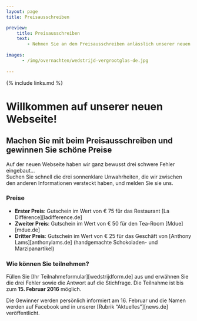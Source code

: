 ```yaml
---
layout: page
title: Preisausschreiben

preview:
    title: Preisausschreiben
    text: 
        - Nehmen Sie an dem Preisausschreiben anlässlich unserer neuen Webseite teil und nutzen Sie Ihre Chance, schöne Preise zu gewinnen!
        
images:
      - /img/overnachten/wedstrijd-vergrootglas-de.jpg
      
---
```


{% include links.md %}

# Willkommen auf unserer neuen Webseite!

## Machen Sie mit beim Preisausschreiben und gewinnen Sie schöne Preise

Auf der neuen Webseite haben wir ganz bewusst drei schwere Fehler eingebaut...<br> 
Suchen Sie schnell die drei sonnenklare Unwahrheiten, die wir zwischen den anderen Informationen versteckt haben, und melden Sie sie uns.


### Preise

- **Erster Preis**: Gutschein im Wert von € 75 für das Restaurant [La Différence][ladifference.de]
- **Zweiter Preis**: Gutschein im Wert von € 50 für den Tea-Room [Mdue][mdue.de]
- **Dritter Preis**: Gutschein im Wert von € 25 für das Geschäft von [Anthony Lams][anthonylams.de] (handgemachte Schokoladen- und Marzipanartikel)

### Wie können Sie teilnehmen?

Füllen Sie [Ihr Teilnahmeformular][wedstrijdform.de] aus und erwähnen Sie die drei Fehler sowie die Antwort auf die Stichfrage. Die Teilnahme ist bis zum **15. Februar 2016** möglich.

Die Gewinner werden persönlich informiert am 16. Februar und die Namen werden auf Facebook und in unserer [Rubrik “Aktuelles”][news.de] veröffentlicht.
